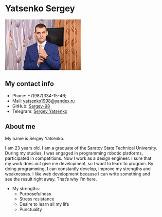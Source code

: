 # Yatsenko Sergey

![My photo](img.JPG "Sergey")

## My contact info

* Phone: +7(987)334-15-46;
* Mail: [yatsenko1998@yandex.ru](yatsenko1998@yandex.ru)
* GitHub: [Sergey-98](https://github.com/Sergey-98)
* Telegram: [Sergey Yatsenko](https://t.me/YatsenkoS98)


## About me

My name is Sergey Yatsenko.

I am 23 years old. I am a graduate of the Saratov State Technical University. During my studies, I was engaged in programming robotic platforms, participated in competitions. Now I work as a design engineer. I sure that my work does not give me development, so I want to learn to program. By doing programming, I can constantly develop, improve my strengths and weaknesses. I like web development because I can write something and see the result right away. That’s why I’m here.

* My strengths:
    + Purposefulness
    + Stress resistance
    + Desire to learn all my life
    + Punctuality
